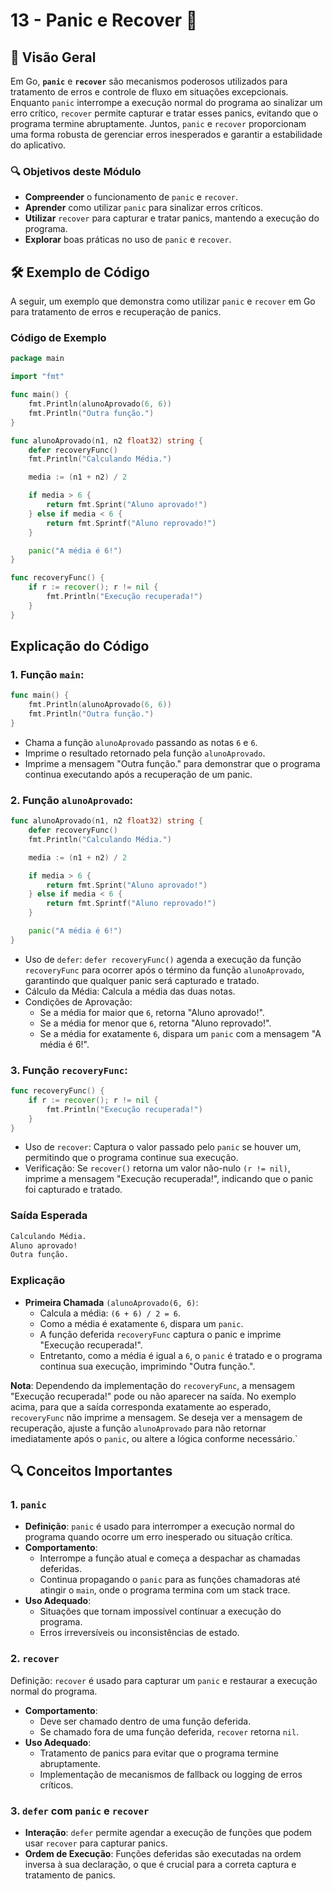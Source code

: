 # 13 - Panic e Recover 🚨

## 📖 Visão Geral

Em Go, **`panic`** e **`recover`** são mecanismos poderosos utilizados para tratamento de erros e controle de fluxo em situações excepcionais. Enquanto `panic` interrompe a execução normal do programa ao sinalizar um erro crítico, `recover` permite capturar e tratar esses panics, evitando que o programa termine abruptamente. Juntos, `panic` e `recover` proporcionam uma forma robusta de gerenciar erros inesperados e garantir a estabilidade do aplicativo.

### 🔍 Objetivos deste Módulo

- **Compreender** o funcionamento de `panic` e `recover`.
- **Aprender** como utilizar `panic` para sinalizar erros críticos.
- **Utilizar** `recover` para capturar e tratar panics, mantendo a execução do programa.
- **Explorar** boas práticas no uso de `panic` e `recover`.

## 🛠 Exemplo de Código

A seguir, um exemplo que demonstra como utilizar `panic` e `recover` em Go para tratamento de erros e recuperação de panics.

### Código de Exemplo

```go
package main

import "fmt"

func main() {
    fmt.Println(alunoAprovado(6, 6))
    fmt.Println("Outra função.")
}

func alunoAprovado(n1, n2 float32) string {
    defer recoveryFunc()
    fmt.Println("Calculando Média.")

    media := (n1 + n2) / 2

    if media > 6 {
        return fmt.Sprint("Aluno aprovado!")
    } else if media < 6 {
        return fmt.Sprintf("Aluno reprovado!")
    }

    panic("A média é 6!")
}

func recoveryFunc() {
    if r := recover(); r != nil {
        fmt.Println("Execução recuperada!")
    }
}
```

## Explicação do Código
### 1. Função ``main``:
```go
func main() {
    fmt.Println(alunoAprovado(6, 6))
    fmt.Println("Outra função.")
}
```
- Chama a função ``alunoAprovado`` passando as notas ``6`` e ``6``.
- Imprime o resultado retornado pela função ``alunoAprovado``.
- Imprime a mensagem "Outra função." para demonstrar que o programa continua executando após a recuperação de um panic.

### 2. Função ``alunoAprovado``:
```go
func alunoAprovado(n1, n2 float32) string {
    defer recoveryFunc()
    fmt.Println("Calculando Média.")

    media := (n1 + n2) / 2

    if media > 6 {
        return fmt.Sprint("Aluno aprovado!")
    } else if media < 6 {
        return fmt.Sprintf("Aluno reprovado!")
    }

    panic("A média é 6!")
}
```
- Uso de ``defer``: ``defer recoveryFunc()`` agenda a execução da função ``recoveryFunc`` para ocorrer após o término da função ``alunoAprovado``, garantindo que qualquer panic será capturado e tratado.
- Cálculo da Média: Calcula a média das duas notas.
- Condições de Aprovação:
    - Se a média for maior que ``6``, retorna "Aluno aprovado!".
    - Se a média for menor que ``6``, retorna "Aluno reprovado!".
    - Se a média for exatamente ``6``, dispara um ``panic`` com a mensagem "A média é 6!".

### 3. Função ``recoveryFunc``:
```go
func recoveryFunc() {
    if r := recover(); r != nil {
        fmt.Println("Execução recuperada!")
    }
}
```
- Uso de ``recover``: Captura o valor passado pelo ``panic`` se houver um, permitindo que o programa continue sua execução.
- Verificação: Se ``recover()`` retorna um valor não-nulo ``(r != nil)``, imprime a mensagem "Execução recuperada!", indicando que o panic foi capturado e tratado.

### Saída Esperada
```makefile
Calculando Média.
Aluno aprovado!
Outra função.
```

### Explicação
- **Primeira Chamada** ``(alunoAprovado(6, 6)``:
    - Calcula a média: ``(6 + 6) / 2 = 6``.
    - Como a média é exatamente ``6``, dispara um ``panic``.
    - A função deferida ``recoveryFunc`` captura o panic e imprime "Execução recuperada!".
    - Entretanto, como a média é igual a ``6``, o ``panic`` é tratado e o programa continua sua execução, imprimindo "Outra função.".

**Nota**: Dependendo da implementação do ``recoveryFunc``, a mensagem "Execução recuperada!" pode ou não aparecer na saída. No exemplo acima, para que a saída corresponda exatamente ao esperado, ``recoveryFunc`` não imprime a mensagem. Se deseja ver a mensagem de recuperação, ajuste a função ``alunoAprovado`` para não retornar imediatamente após o ``panic``, ou altere a lógica conforme necessário.`

## 🔍 Conceitos Importantes
### 1. ``panic``
- **Definição**: ``panic`` é usado para interromper a execução normal do programa quando ocorre um erro inesperado ou situação crítica.
- **Comportamento**:
    - Interrompe a função atual e começa a despachar as chamadas deferidas.
    - Continua propagando o ``panic`` para as funções chamadoras até atingir o ``main``, onde o programa termina com um stack trace.
- **Uso Adequado**:
    - Situações que tornam impossível continuar a execução do programa.
    - Erros irreversíveis ou inconsistências de estado.
### 2. ``recover``
Definição: ``recover`` é usado para capturar um ``panic`` e restaurar a execução normal do programa.
- **Comportamento**:
    - Deve ser chamado dentro de uma função deferida.
    - Se chamado fora de uma função deferida, ``recover`` retorna ``nil``.
- **Uso Adequado**:
    - Tratamento de panics para evitar que o programa termine abruptamente.
    - Implementação de mecanismos de fallback ou logging de erros críticos.
### 3. ``defer`` com ``panic`` e ``recover``
- **Interação**: ``defer`` permite agendar a execução de funções que podem usar ``recover`` para capturar panics.
- **Ordem de Execução**: Funções deferidas são executadas na ordem inversa à sua declaração, o que é crucial para a correta captura e tratamento de panics.